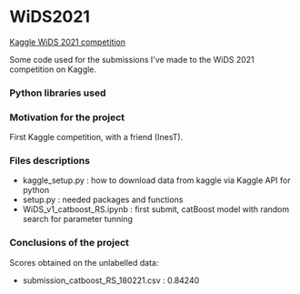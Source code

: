 # WiDS2021

<a href="https://www.kaggle.com/c/widsdatathon2021"> Kaggle WiDS 2021 competition</a> 

Some code used for the submissions I've made to the WiDS 2021 competition on Kaggle.

### Python libraries used

### Motivation for the project
First Kaggle competition, with a friend (InesT).

### Files descriptions
- kaggle_setup.py : how to download data from kaggle via Kaggle API for python
- setup.py : needed packages and functions
- WiDS_v1_catboost_RS.ipynb : first submit, catBoost model with random search for parameter tunning

### Conclusions of the project

Scores obtained on the unlabelled data:
- submission_catboost_RS_180221.csv : 0.84240
